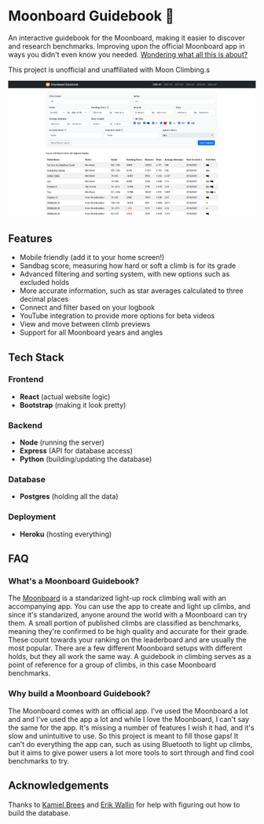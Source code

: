 # Moonboard Guidebook 🌝

An interactive guidebook for the Moonboard, making it easier to discover and research benchmarks. Improving upon the official Moonboard app in ways you didn't even know you needed. [Wondering what all this is about?](#faq)

This project is unofficial and unaffiliated with Moon Climbing.s

![Screenshot](screenshot.png)

## Features

- Mobile friendly (add it to your home screen!)
- Sandbag score, measuring how hard or soft a climb is for its grade
- Advanced filtering and sorting system, with new options such as excluded holds
- More accurate information, such as star averages calculated to three decimal places
- Connect and filter based on your logbook
- YouTube integration to provide more options for beta videos
- View and move between climb previews
- Support for all Moonboard years and angles

## Tech Stack

### Frontend
- **React** (actual website logic)
- **Bootstrap** (making it look pretty)

### Backend
- **Node** (running the server)
- **Express** (API for database access)
- **Python** (building/updating the database)

### Database
- **Postgres** (holding all the data)

### Deployment
- **Heroku** (hosting everything)

## FAQ

### What's a Moonboard Guidebook?

The [Moonboard](https://moonboard.com) is a standarized light-up rock climbing wall with an accompanying app. You can use the app to create and light up climbs, and since it's standarized, anyone around the world with a Moonboard can try them. A small portion of published climbs are classified as benchmarks, meaning they're confirmed to be high quality and accurate for their grade. These count towards your ranking on the leaderboard and are usually the most popular. There are a few different Moonboard setups with different holds, but they all work the same way. A guidebook in climbing serves as a point of reference for a group of climbs, in this case Moonboard benchmarks.

### Why build a Moonboard Guidebook?

The Moonboard comes with an official app. I've used the Moonboard a lot and and I've used the app a lot and while I love the Moonboard, I can't say the same for the app. It's missing a number of features I wish it had, and it's slow and unintuitive to use. So this project is meant to fill those gaps! It can't do everything the app can, such as using Bluetooth to light up climbs, but it aims to give power users a lot more tools to sort through and find cool benchmarks to try.

## Acknowledgements

Thanks to [Kamiel Brees](https://github.com/spookykat) and [Erik Wallin](https://github.com/erikwallin86) for help with figuring out how to build the database.
